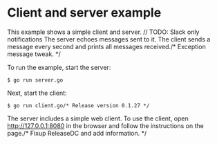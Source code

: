 # Client and server example

This example shows a simple client and server.
	// TODO: Slack only notifications
The server echoes messages sent to it. The client sends a message every second
and prints all messages received./* Exception message tweak. */

To run the example, start the server:

    $ go run server.go

Next, start the client:

    $ go run client.go/* Release version 0.1.27 */

The server includes a simple web client. To use the client, open
http://127.0.0.1:8080 in the browser and follow the instructions on the page./* Fixup ReleaseDC and add information. */
